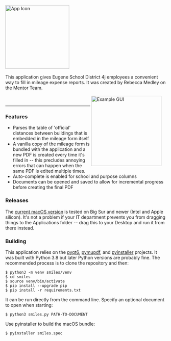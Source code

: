<img src="https://github.com/user-attachments/assets/372ae9d3-072f-4047-9494-400fa06bcbcc" alt="App Icon" width="200" align="center"><br><br>This application gives Eugene School District 4j employees a convenient way to fill in mileage expense reports. It was created by Rebecca Medley on the Mentor Team.<br><br><img src="https://github.com/user-attachments/assets/6d6a02a5-499c-413b-977c-461c79802d1a" alt="Example GUI" width="220" align="right" style="margin-right: 15px; margin-bottom: 15px;"><br>

---

### Features
 - Parses the table of 'official' distances between buildings that is embedded in the mileage form itself
 - A vanilla copy of the mileage form is bundled with the application and a new PDF is created every time it's filled in -- this precludes annoying errors that can happen when the same PDF is edited multiple times.
 - Auto-complete is enabled for school and purpose columns
 - Documents can be opened and saved to allow for incremental progress before creating the final PDF

### Releases
The [current macOS version](https://github.com/inductivekickback/smiles/releases/) is tested on Big Sur and newer (Intel and Apple silicon). It's not a problem if your IT department prevents you from dragging things to the Applications folder -- drag this to your Desktop and run it from there instead.

### Building
This application relies on the [pyqt6](https://pypi.org/project/PyQt6/), [pymupdf](https://pypi.org/project/PyMuPDF/), and [pyinstaller](https://pypi.org/project/pyinstaller/) projects. It was built with Python 3.8 but later Python versions are probably fine. The recommended process is to clone the repository and then:
```
$ python3 -m venv smiles/venv
$ cd smiles
$ source venv/bin/activate
$ pip install --upgrade pip
$ pip install -r requirements.txt
```
It can be run directly from the command line. Specify an optional document to open when starting:
```
$ python3 smiles.py PATH-TO-DOCUMENT
```
Use pyinstaller to build the macOS bundle:
```
$ pyinstaller smiles.spec
```
